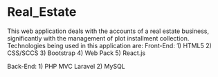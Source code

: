 # Real_Estate
This web application deals with the accounts of a real estate business, significantly with the management of plot installment collection.
Technologies being used in this application are:
  Front-End:
    1) HTML5
    2) CSS/SCCS
    3) Bootstrap
    4) Web Pack
    5) React.js
    
  Back-End:
    1) PHP MVC Laravel
    2) MySQL
